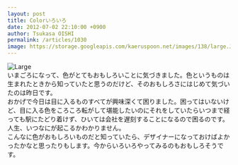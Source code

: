 ```yaml
---
layout: post
title: Colorいろいろ
date: 2012-07-02 22:10:00 +0900
author: Tsukasa OISHI
permalink: /articles/1030
image: https://storage.googleapis.com/kaeruspoon.net/images/138/large.JPG?1341234503
---
```



![Large](https://storage.googleapis.com/kaeruspoon.net/images/138/large.JPG?1341234503)  
いまごろになって、色がとてもおもしろいことに気づきました。色というものは生まれたときから知っていたと思うのだけど、そのおもしろさにはじめて気づいたのは昨日です。  
おかげで今日は目に入るものすべてが興味深くて困りました。困ってはいないけど、目に入る色をころころ転がして堪能したいのにそれをしていたらいつまで経っても駅にたどり着けず、ひいては会社を遅刻することになるので困るのです。人生、いつなにが起こるかわかりません。  
こんなに色がおもしろいものだと知っていたら、デザイナーになっておけばよかったかなと思ったりもします。今からいろいろやってみるのもおもしろそうです。  

